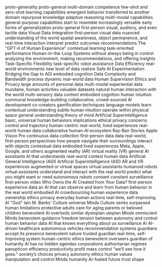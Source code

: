 proto-generality
proto-general
multi-domain competence
few-shot and zero-shot learning capabilities
emergent behavior
transferred to another domain
repurpose knowledge
adaptive reasoning
multi-modal capabilities
general-purpose capabilities
start to resemble
increasingly versatile
early forms of generalization
proto-general
first-person visual, auditory, and even tactile data
Visual Data Integration
first-person visual data
nuanced understanding of the world
spatial awareness, object permanence, and real-time interaction
interpret
predict outcomes
recommendations
The "GPT-4 of Human Experience"
contextual learning
task-oriented performance
Human-in-the-Loop Systems
without always being in control
analyzing the environment, making recommendations, and offering insights
Task-Specific Flexibility
task-specific robot assistance
Data Efficiency
real-world environments
new level of data realism
Safe AI Experimentation
Bridging the Gap to AGI
embodied cognition
Data Complexity and Bandwidth
process dynamic real-world data
Human Supervision
Ethics and Privacy
large amounts of personal data
multi-modal
experiential data
mundane, human activities
valuable datasets
natural human interaction with the world
multi-sensory data
context
embodied cognition
human intuition
communal knowledge-building
collaborative, crowd-sourced AI development
co-creators
gamification techniques
language models
learn contextual understanding
subtle human intuition
operate within physical space
general understanding
theory of mind
Artificial Superintelligence
basic, universal human behaviors
implications
ethical
privacy concerns
control and trajectory
human-centric
real-world, lived experiences
real-world human data
collaborative human-AI ecosystem
Ray-Ban Stories
Apple Vision Pro
continuous data collection
first-person data
data
real-world, first-person perspectives
how people navigate their surroundings
interact with objects
contextual data
embodied
lived experiences
Meta, Apple, Google, and others
augmented reality (AR)
virtual reality (VR)
general AI assistants
AI that understands real-world context
human data
Artificial General Intelligence (AGI)
Artificial Superintelligence (ASI)
AR and VR experiences
augmented or virtual spaces
virtual assistants
humanoid robots
virtual assistants
understand and interact with the real world
predict what you might want or need
autonomous robots
consent
constant surveillance
first-person video
Who Owns the AI Created from Your Data?
first-person experience data
an AI that can observe and learn from human behavior in the real world
embodied AI
crowdsourcing human experience data
ownership
ethics
privacy
everyday human actions
real-time, self-improving AI "God"
Iain M. Banks' Culture universe
Minds
Culture series
surpassed human limitations
protective
adults care for aging parents or beloved children
benevolent AI overlords
similar
dystopian
utopian
Minds
omniscient
Minds
benevolent guidance
freedom
tension between autonomy and control
human behavior data
AI that knows everything about us
surveillance AI
AI-driven healthcare
autonomous vehicles
recommendation systems
guardians
accept its presence
benevolent nature
trusted guardian
real-time, self-improving system
human-centric ethics
benevolent overseers
guardian of humanity
AI has no hidden agendas
corporations
authoritarian regimes
panopticon
efficiency
productivity
profit
mass control
“we’ll see how it goes.”
society’s choices
privacy
autonomy
ethics
human values
manipulation and control
Minds
humanity
AI-fueled future
trust
shape